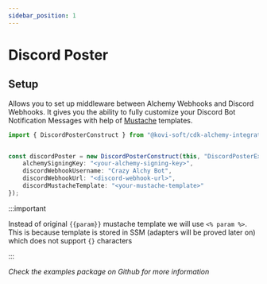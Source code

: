 ```yaml
---
sidebar_position: 1
---
```


# Discord Poster

## Setup 

Allows you to set up middleware between Alchemy Webhooks and Discord Webhooks.
It gives you the ability to fully customize your Discord Bot Notification Messages
with help of [Mustache](https://github.com/janl/mustache.js) templates.


```typescript
import { DiscordPosterConstruct } from "@kovi-soft/cdk-alchemy-integrator";


const discordPoster = new DiscordPosterConstruct(this, "DiscordPosterExample", {
    alchemySigningKey: "<your-alchemy-signing-key>",
    discordWebhookUsername: "Crazy Alchy Bot",
    discordWebhookUrl: "<discord-webhook-url>",
    discordMustacheTemplate: "<your-mustache-template>"
});
```

:::important

Instead of original `{{param}}` mustache template we will use `<% param %>`.
This is because template is stored in SSM (adapters will be proved later on)
which does not support `{}` characters

:::


*Check the examples package on Github for more information*
